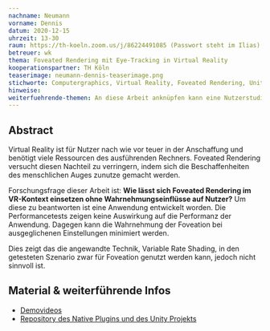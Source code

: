 ```yaml
---
nachname: Neumann
vorname: Dennis
datum: 2020-12-15
uhrzeit: 13-30
raum: https://th-koeln.zoom.us/j/86224491085 (Passwort steht im Ilias)
betreuer: wk
thema: Foveated Rendering mit Eye-Tracking in Virtual Reality
kooperationspartner: TH Köln
teaserimage: neumann-dennis-teaserimage.png
stichworte: Computergraphics, Virtual Reality, Foveated Rendering, Unity, Variable Rate Shading
hinweise:
weiterfuehrende-themen: An diese Arbeit anknüpfen kann eine Nutzerstudie, welche die besten Einstellungen der Foveation ermittelt. | Da Variable Rate Shading in anderen Szenarien die Performance von Anwendungen verbessert ist es ebenfalls sinnvoll weiter zu ergründen, wieso in diesem Szenario keine Verbesserung gezeigt werden konnte. Dazu sollten weitere Szenarios, mit verschiedenen Systemen und Konfigurationen getestet werden. 
---
```


## Abstract

Virtual Reality ist für Nutzer nach wie vor teuer in der Anschaffung und benötigt viele Ressourcen des ausführenden Rechners. Foveated Rendering versucht diesen Nachteil zu verringern, indem sich die Beschaffenheiten des menschlichen Auges zunutze gemacht werden.

Forschungsfrage dieser Arbeit ist: **Wie lässt sich Foveated Rendering im VR-Kontext einsetzen ohne Wahrnehmungseinflüsse auf Nutzer?** Um diese zu beantworten ist eine Anwendung entwickelt worden. Die Performancetests zeigen keine Auswirkung auf die Performanz der Anwendung. Dagegen kann die Wahrnehmung der Foveation bei ausgeglichenen Einstellungen minimiert werden.

Dies zeigt das die angewandte Technik, Variable Rate Shading, in den getesteten Szenario zwar für Foveation genutzt werden kann, jedoch nicht sinnvoll ist.  


## Material & weiterführende Infos

- [Demovideos](https://th-koeln.sciebo.de/s/ZNi6aqgJlTFXl6E)
- [Repository des Native Plugins und des Unity Projekts](https://github.com/DennisNew1/FR-PP)